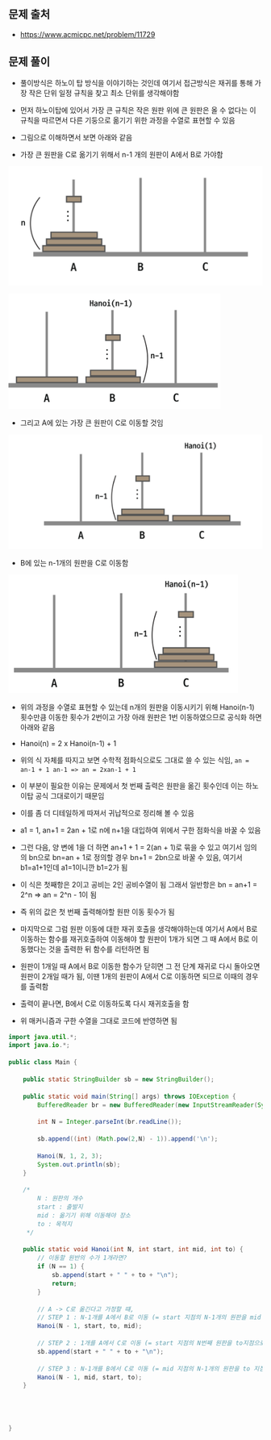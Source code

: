 ## 문제 출처
- https://www.acmicpc.net/problem/11729

## 문제 풀이
- 풀이방식은 하노이 탑 방식을 이야기하는 것인데 여기서 접근방식은 재귀를 통해 가장 작은 단위 일정 규칙을 찾고 최소 단위를 생각해야함

- 먼저 하노이탑에 있어서 가장 큰 규칙은 작은 원판 위에 큰 원판은 올 수 없다는 이 규칙을 따르면서 다른 기둥으로 옮기기 위한 과정을 수열로 표현할 수 있음

- 그림으로 이해하면서 보면 아래와 같음

- 가장 큰 원판을 C로 옮기기 위해서 n-1 개의 원판이 A에서 B로 가야함

![one](/cheewr85/img/Divide/three.png)

![one](/cheewr85/img/Divide/four.png)

- 그리고 A에 있는 가장 큰 원판이 C로 이동할 것임

![one](/cheewr85/img/Divide/five.png)

- B에 있는 n-1개의 원판을 C로 이동함

![one](/cheewr85/img/Divide/six.png)

- 위의 과정을 수열로 표현할 수 있는데 n개의 원판을 이동시키기 위해 Hanoi(n-1) 횟수만큼 이동한 횟수가 2번이고 가장 아래 원판은 1번 이동하였으므로 공식화 하면 아래와 같음

- Hanoi(n) = 2 x Hanoi(n-1) + 1

- 위의 식 자체를 따지고 보면 수학적 점화식으로도 그대로 쓸 수 있는 식임, `an = an-1 + 1 an-1 => an = 2xan-1 + 1`

- 이 부분이 필요한 이유는 문제에서 첫 번째 출력은 원판을 옮긴 횟수인데 이는 하노이탑 공식 그대로이기 때문임

- 이를 좀 더 디테일하게 따져서 귀납적으로 정리해 볼 수 있음

- a1 = 1, an+1 = 2an + 1로 n에 n+1을 대입하여 위에서 구한 점화식을 바꿀 수 있음

- 그런 다음, 양 변에 1을 더 하면 an+1 + 1 = 2(an + 1)로 묶을 수 있고 여기서 임의의 bn으로 bn=an + 1로 정의할 경우 bn+1 = 2bn으로 바꿀 수 있음, 여기서 b1=a1+1인데 a1=1이니깐 b1=2가 됨

- 이 식은 첫째항은 2이고 공비는 2인 공비수열이 됨 그래서 일반항은 bn = an+1 = 2^n => an = 2^n - 1이 됨

- 즉 위의 값은 첫 번째 출력해야할 원판 이동 횟수가 됨

- 마지막으로 그럼 원판 이동에 대한 재귀 호출을 생각해야하는데 여기서 A에서 B로 이동하는 함수를 재귀호출하여 이동해야 할 원판이 1개가 되면 그 때 A에서 B로 이동했다는 것을 출력한 뒤 함수를 리턴하면 됨

- 원판이 1개일 때 A에서 B로 이동한 함수가 닫히면 그 전 단계 재귀로 다시 돌아오면 원판이 2개일 때가 됨, 이땐 1개의 원판이 A에서 C로 이동하면 되므로 이때의 경우를 출력함

- 출력이 끝나면, B에서 C로 이동하도록 다시 재귀호출을 함

- 위 매커니즘과 구한 수열을 그대로 코드에 반영하면 됨

```java
import java.util.*;
import java.io.*;

public class Main {

    public static StringBuilder sb = new StringBuilder();

    public static void main(String[] args) throws IOException {
        BufferedReader br = new BufferedReader(new InputStreamReader(System.in));

        int N = Integer.parseInt(br.readLine());

        sb.append((int) (Math.pow(2,N) - 1)).append('\n');

        Hanoi(N, 1, 2, 3);
        System.out.println(sb);
    }

    /*
		N : 원판의 개수
		start : 출발지
		mid : 옮기기 위해 이동해야 장소
		to : 목적지
	 */

    public static void Hanoi(int N, int start, int mid, int to) {
        // 이동할 원반의 수가 1개라면?
        if (N == 1) {
            sb.append(start + " " + to + "\n");
            return;
        }

        // A -> C로 옮긴다고 가정할 떄,
        // STEP 1 : N-1개를 A에서 B로 이동 (= start 지점의 N-1개의 원판을 mid 지점으로 옮긴다.)
        Hanoi(N - 1, start, to, mid);

        // STEP 2 : 1개를 A에서 C로 이동 (= start 지점의 N번째 원판을 to지점으로 옮긴다.)
        sb.append(start + " " + to + "\n");

        // STEP 3 : N-1개를 B에서 C로 이동 (= mid 지점의 N-1개의 원판을 to 지점으로 옮긴다.)
        Hanoi(N - 1, mid, start, to);
    }




}
```